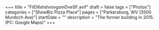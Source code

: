 +++
title = "FliD6xhdviovgomDveSF.avif"
draft = false
tags = ["Photos"]
categories = ["ShowBiz Pizza Place"]
pages = ["Parkersburg, WV (3500 Murdoch Ave)"]
startDate = ""
description = "The former building in 2015. (PC: Google Maps)"
+++
